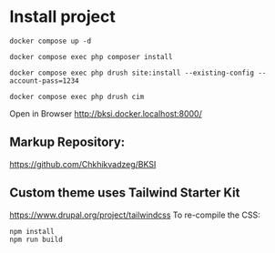 # Install project
```
docker compose up -d
```
```
docker compose exec php composer install
```
```
docker compose exec php drush site:install --existing-config --account-pass=1234
```
```
docker compose exec php drush cim
```
Open in Browser
http://bksi.docker.localhost:8000/

## Markup Repository:
https://github.com/Chkhikvadzeg/BKSI

## Custom theme uses Tailwind Starter Kit
https://www.drupal.org/project/tailwindcss
To re-compile the CSS:
```
npm install
npm run build
```
